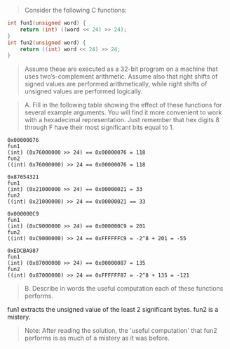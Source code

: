 > Consider the following C functions:
```c
int fun1(unsigned word) {
    return (int) ((word << 24) >> 24);
}
int fun2(unsigned word) {
    return ((int) word << 24) >> 24;
}
```
> Assume these are executed as a 32-bit program on a machine that uses
two’s-complement arithmetic. Assume also that right shifts of signed values are
performed arithmetically, while right shifts of unsigned values are performed
logically.

> A. Fill in the following table showing the effect of these functions for
several example arguments. You will find it more convenient to work with a
hexadecimal representation. Just remember that hex digits 8 through F have
their most significant bits equal to 1.

```
0x00000076
fun1
(int) (0x76000000 >> 24) == 0x00000076 = 118
fun2
((int) 0x76000000) >> 24 == 0x00000076 = 118

0x87654321
fun1
(int) (0x21000000 >> 24) == 0x00000021 = 33
fun2
((int) 0x21000000) >> 24 == 0x00000021 == 33

0x000000C9
fun1
(int) (0xC9000000 >> 24) == 0x000000C9 = 201
fun2
((int) 0xC9000000) >> 24 == 0xFFFFFFC9 = -2^8 + 201 = -55

0xEDCBA987
fun1
(int) (0x87000000 >> 24) == 0x00000087 = 135
fun2
((int) 0x87000000) >> 24 == 0xFFFFFF87 = -2^8 + 135 = -121
```

> B. Describe in words the useful computation each of these functions performs.

fun1 extracts the unsigned value of the least 2 significant bytes.
fun2 is a mistery.

> Note: After reading the solution, the 'useful computation' that fun2 performs
is as much of a mistery as it was before.
